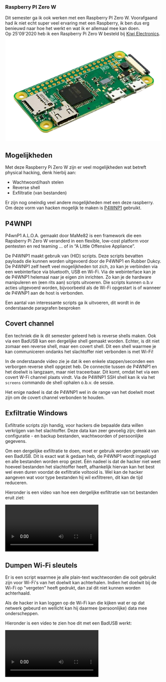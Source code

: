 ### Raspberry PI Zero W
Dit semester ga ik ook werken met een Raspberry PI Zero W. Voorafgaand had ik niet echt super veel ervaring met een Raspberry, ik ben dus erg benieuwd naar hoe het werkt en wat ik er allemaal mee kan doen.
<br/> Op 25'09'2020 heb ik een Raspberry Pi Zero W besteld bij [Kiwi Electronics](http://kiwi-electronics.nl/).
<img src="../images/rp.png" alt="Raspberry Pi Zero W" class="raspberry_img">

## Mogelijkheden
Met deze Raspberry Pi Zero W zijn er veel mogelijkheden wat betreft physical hacking, denk hierbij aan:
- Wachtwoord/hash stelen 
- Reverse shell
- Exfiltratie (van bestanden)

Er zijn nog oneindig veel andere mogelijkheden met een deze raspberry. Om deze vorm van hacken mogelijk te maken is [P4WNP1](https://github.com/RoganDawes/P4wnP1_aloa)
gebruikt.

## P4WNPI
P4wnP1 A.L.O.A. gemaakt door MaMe82 is een framework die een Rapsberry Pi Zero W veranderd in een flexible,
low-cost platform voor pentesten en red teaming … of in “A Little Offensive Appliance”.

De P4WNP1 maakt gebruik van (HID) scripts. Deze scripts bevatten payloads die kunnen worden uitgevoerd door de P4WNP1 en Rubber Dukcy.
De P4WNP1 zelf heeft veel mogelijkheden tot zich, zo kan je verbinden via een webinterface via bluetooth, USB en Wi-Fi.
Via de webinterface kan je de P4WNP1 helemaal naar je eigen zin inrichten. Zo kan je de hardware manipuleren en (een rits aan) scripts
uitvoeren. Die scripts kunnen o.b.v acties uitgevoerd worden, bijvoorbeeld als de Wi-Fi opgestart is of wanneer de P4WNP1 aan de host is verbonden.

Een aantal van interessante scripts ga ik uitvoeren, dit wordt in de onderstaande paragrafen besproken

## Covert channel
Een techniek die ik dit semester geleerd heb is reverse shells maken. Ook via een BadUSB kan een dergelijke shell gemaakt worden.
Echter, is dit niet zomaar een reverse shell, maar een covert shell. Dit een shell waarmee je kan communiceren ondanks het slachtoffer niet verbonden is met Wi-Fi!

In de onderstaande video zie je dat ik een enkele stappen/seconden een verborgen reverse shell opgezet heb. De connectie
tussen de P4WNP1 en het doelwit is langzaam, maar niet traceerbaar. Dit komt, omdat het via een covert W-Fi channel plaats vindt.
Via de P4WNP1 SSH shell kan ik via het ```screens``` commando de shell ophalen o.b.v. de sessie.

Het enige nadeel is dat de P4WNP1 wel in de range van het doelwit moet zijn om de covert channel verbonden te houden.


## Exfiltratie Windows
Exfiltratie scripts zijn handig, voor hackers die bepaalde data willen verkrijgen van het slachtoffer. Deze data kan
zeer gevoelig zijn; denk aan configuratie - en backup bestanden, wachtwoorden of persoonlijke gegevens.

Om een dergelijke exfiltratie te doen, moet er gebruik worden gemaakt van een BadUSB. Dit is exact wat ik gedaan heb, de P4WNP1
wordt ingeplugd en alle bestanden worden erop gezet. Één nadeel is dat de hacker niet weet hoeveel bestanden het slachtoffer heeft, afhankelijk
hiervan kan het best wel even duren voordat de exfiltratie voltooid is. Wel kan de hacker aangeven wat voor type bestanden hij wil exfiltreren, dit kan de tijd reduceren.

Hieronder is een video van hoe een dergelijke exfiltratie van txt bestanden eruit ziet:

<video controls>
  <source src="../videos/exfil-win.webm" type="video/mp4">
  Your browser does not support the video tag.
</video>

## Dumpen Wi-Fi sleutels
Er is een script waarmee je alle plain-text wachtwoorden die ooit gebruikt zijn voor Wi-Fi's van het doelwit kan achterhalen.
Indien het doelwit bij de Wi-Fi op "vergeten" heeft gedrukt, dan zal dit niet kunnen worden achterhaald.

Als de hacker in kan loggen op de Wi-Fi kan die kijken wat er op dat netwerk gebeurd en wellicht kan hij daarmee (persoonlijke) data mee
onderscheppen.

Hieronder is een video te zien hoe dit met een BadUSB werkt:

<video controls>
  <source src="../videos/wifi-keys.webm" type="video/mp4">
  Your browser does not support the video tag.
</video>


